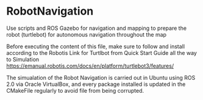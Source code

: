 # RobotNavigation
Use scripts and ROS Gazebo for navigation and mapping to prepare the robot (turtlebot) for autonomous navigation throughout the map

Before executing the content of this file, make sure to follow and install according to the Robotis Link for Turtlbot from Quick Start Guide all the way to Simulation
https://emanual.robotis.com/docs/en/platform/turtlebot3/features/

The simualation of the Robot Navigation is carried out in Ubuntu using ROS 2.0 via Oracle VirtualBox, and every package installed is updated in the CMakeFile regularly to avoid file from being corrupted.


